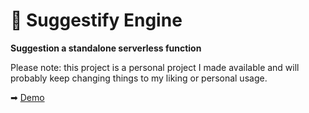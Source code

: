 # 🚀 Suggestify Engine

**Suggestion a standalone serverless function**

Please note: this project is a personal project I made available and will probably keep changing things to my liking or personal usage.

➡ [Demo](https://suggestify.maxvanderschee.nl)
